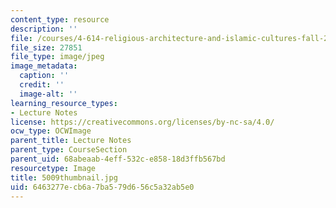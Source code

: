 ```yaml
---
content_type: resource
description: ''
file: /courses/4-614-religious-architecture-and-islamic-cultures-fall-2002/6463277ecb6a7ba579d656c5a32ab5e0_5009thumbnail.jpg
file_size: 27851
file_type: image/jpeg
image_metadata:
  caption: ''
  credit: ''
  image-alt: ''
learning_resource_types:
- Lecture Notes
license: https://creativecommons.org/licenses/by-nc-sa/4.0/
ocw_type: OCWImage
parent_title: Lecture Notes
parent_type: CourseSection
parent_uid: 68abeaab-4eff-532c-e858-18d3ffb567bd
resourcetype: Image
title: 5009thumbnail.jpg
uid: 6463277e-cb6a-7ba5-79d6-56c5a32ab5e0
---
```

